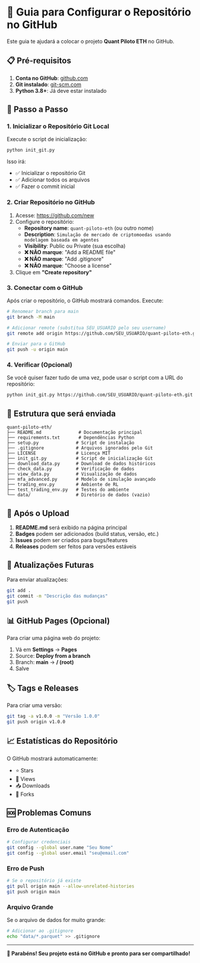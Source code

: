# 🚀 Guia para Configurar o Repositório no GitHub

Este guia te ajudará a colocar o projeto **Quant Piloto ETH** no GitHub.

## 📋 Pré-requisitos

1. **Conta no GitHub**: [github.com](https://github.com)
2. **Git instalado**: [git-scm.com](https://git-scm.com/downloads)
3. **Python 3.8+**: Já deve estar instalado

## 🔧 Passo a Passo

### 1. Inicializar o Repositório Git Local

Execute o script de inicialização:

```bash
python init_git.py
```

Isso irá:
- ✅ Inicializar o repositório Git
- ✅ Adicionar todos os arquivos
- ✅ Fazer o commit inicial

### 2. Criar Repositório no GitHub

1. Acesse: https://github.com/new
2. Configure o repositório:
   - **Repository name**: `quant-piloto-eth` (ou outro nome)
   - **Description**: `Simulação de mercado de criptomoedas usando modelagem baseada em agentes`
   - **Visibility**: Public ou Private (sua escolha)
   - **❌ NÃO marque**: "Add a README file"
   - **❌ NÃO marque**: "Add .gitignore"
   - **❌ NÃO marque**: "Choose a license"
3. Clique em **"Create repository"**

### 3. Conectar com o GitHub

Após criar o repositório, o GitHub mostrará comandos. Execute:

```bash
# Renomear branch para main
git branch -M main

# Adicionar remote (substitua SEU_USUARIO pelo seu username)
git remote add origin https://github.com/SEU_USUARIO/quant-piloto-eth.git

# Enviar para o GitHub
git push -u origin main
```

### 4. Verificar (Opcional)

Se você quiser fazer tudo de uma vez, pode usar o script com a URL do repositório:

```bash
python init_git.py https://github.com/SEU_USUARIO/quant-piloto-eth.git
```

## 📁 Estrutura que será enviada

```
quant-piloto-eth/
├── README.md              # Documentação principal
├── requirements.txt       # Dependências Python
├── setup.py              # Script de instalação
├── .gitignore            # Arquivos ignorados pelo Git
├── LICENSE               # Licença MIT
├── init_git.py           # Script de inicialização Git
├── download_data.py      # Download de dados históricos
├── check_data.py         # Verificação de dados
├── view_data.py          # Visualização de dados
├── mfa_advanced.py       # Modelo de simulação avançado
├── trading_env.py        # Ambiente de RL
├── test_trading_env.py   # Testes do ambiente
└── data/                 # Diretório de dados (vazio)
```

## 🎯 Após o Upload

1. **README.md** será exibido na página principal
2. **Badges** podem ser adicionados (build status, versão, etc.)
3. **Issues** podem ser criados para bugs/features
4. **Releases** podem ser feitos para versões estáveis

## 🔄 Atualizações Futuras

Para enviar atualizações:

```bash
git add .
git commit -m "Descrição das mudanças"
git push
```

## 📊 GitHub Pages (Opcional)

Para criar uma página web do projeto:

1. Vá em **Settings** → **Pages**
2. Source: **Deploy from a branch**
3. Branch: **main** → **/ (root)**
4. Salve

## 🏷️ Tags e Releases

Para criar uma versão:

```bash
git tag -a v1.0.0 -m "Versão 1.0.0"
git push origin v1.0.0
```

## 📈 Estatísticas do Repositório

O GitHub mostrará automaticamente:
- ⭐ Stars
- 👀 Views
- 📥 Downloads
- 🔄 Forks

## 🆘 Problemas Comuns

### Erro de Autenticação
```bash
# Configurar credenciais
git config --global user.name "Seu Nome"
git config --global user.email "seu@email.com"
```

### Erro de Push
```bash
# Se o repositório já existe
git pull origin main --allow-unrelated-histories
git push origin main
```

### Arquivo Grande
Se o arquivo de dados for muito grande:
```bash
# Adicionar ao .gitignore
echo "data/*.parquet" >> .gitignore
```

---

**🎉 Parabéns! Seu projeto está no GitHub e pronto para ser compartilhado!** 